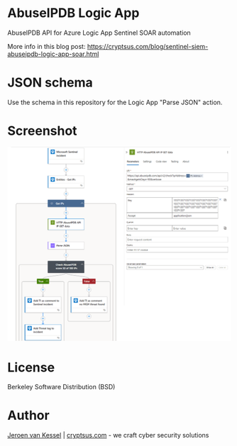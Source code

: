 # AbuseIPDB Logic App
AbuseIPDB API for Azure Logic App Sentinel SOAR automation

More info in this blog post: https://cryptsus.com/blog/sentinel-siem-abuseipdb-logic-app-soar.html

# JSON schema
Use the schema in this repository for the Logic App "Parse JSON" action.

# Screenshot
![screen1](https://github.com/krabelize/abuseipdb-logicapp/blob/main/abuseipdb-logicapp.png)

# License
Berkeley Software Distribution (BSD)

# Author
[Jeroen van Kessel](https://twitter.com/jeroenvkessel) | [cryptsus.com](https://cryptsus.com) - we craft cyber security solutions
